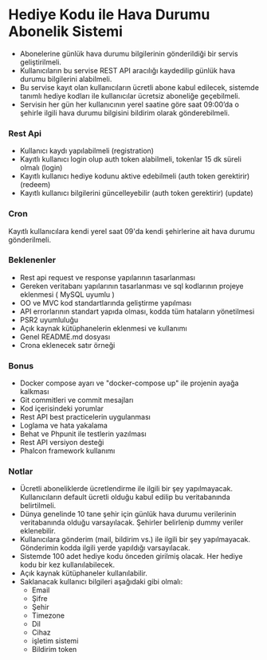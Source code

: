 # Hediye Kodu ile Hava Durumu Abonelik Sistemi 
 
- Abonelerine günlük hava durumu bilgilerinin gönderildiği bir servis geliştirilmeli. 
- Kullanıcıların bu servise REST API aracılığı kaydedilip günlük hava durumu bilgilerini alabilmeli.
- Bu servise kayıt olan kullanıcıların ücretli abone kabul edilecek, sistemde tanımlı hediye kodları ile kullanıcılar ücretsiz aboneliğe geçebilmeli.
-  Servisin her gün her kullanıcının yerel saatine göre saat 09:00’da o şehirle ilgili hava durumu bilgisini bildirim olarak gönderebilmeli. 
 
### Rest Api 
 
- Kullanıcı kaydı yapılabilmeli (registration) 
-  Kayıtlı kullanıcı login olup auth token alabilmeli, tokenlar 15 dk süreli olmalı (login) 
-  Kayıtlı kullanıcı hediye kodunu aktive edebilmeli (auth token gerektirir) (redeem) 
-  Kayıtlı kullanıcı bilgilerini güncelleyebilir (auth token gerektirir) (update) 
 
### Cron  
Kayıtlı kullanıcılara kendi yerel saat 09'da kendi şehirlerine ait hava durumu gönderilmeli. 

### Beklenenler 
 - Rest api request ve response yapılarının tasarlanması 
 - Gereken veritabanı yapılarının tasarlanması ve sql kodlarının projeye eklenmesi ( MySQL uyumlu ) 
 -  OO ve MVC kod standartlarında geliştirme yapılması 
 - API errorlarının standart yapıda olması, kodda tüm hataların yönetilmesi
 - PSR2 uyumluluğu
 - Açık kaynak kütüphanelerin eklenmesi ve kullanımı 
 - Genel README.md dosyası
 -  Crona eklenecek satır örneği 
 
### Bonus 
 - Docker compose ayarı ve "docker-compose up" ile projenin ayağa kalkması 
 - Git commitleri ve commit mesajları 
 - Kod içerisindeki yorumlar 
 - Rest API best practicelerin uygulanması 
 - Loglama ve hata yakalama 
 -  Behat ve Phpunit ile testlerin yazılması 
 - Rest API versiyon desteği
 -  Phalcon framework kullanımı 
 
### Notlar 
 - Ücretli aboneliklerde ücretlendirme ile ilgili bir şey yapılmayacak. Kullanıcıların default ücretli olduğu kabul edilip bu veritabanında belirtilmeli.
 -  Dünya genelinde 10 tane şehir için günlük hava durumu verilerinin veritabanında olduğu varsayılacak. Şehirler belirlenip dummy veriler eklenebilir. 
 - Kullanıcılara gönderim (mail, bildirim vs.) ile ilgili bir şey yapılmayacak. Gönderimin kodda ilgili yerde yapıldığı varsayılacak. 
- Sistemde 100 adet hediye kodu önceden girilmiş olacak. Her hediye kodu bir kez kullanılabilecek. 
-  Açık kaynak kütüphaneler kullanılabilir. 
 - Saklanacak kullanıcı bilgileri aşağıdaki gibi olmalı:
	 - Email 
	- Şifre 
	- Şehir 
	- Timezone 
	- Dil 
	 - Cihaz 
	- işletim sistemi 
	- Bildirim token 
